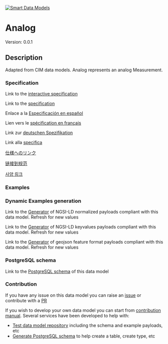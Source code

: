 [![Smart Data Models](https://smartdatamodels.org/wp-content/uploads/2022/01/SmartDataModels_logo.png "Logo")](https://smartdatamodels.org)
# Analog
Version: 0.0.1

## Description 

Adapted from CIM data models. Analog represents an analog Measurement.
### Specification

Link to the [interactive specification](https://swagger.lab.fiware.org/?url=https://smart-data-models.github.io/dataModel.EnergyCIM/Analog/swagger.yaml)

Link to the [specification](https://github.com/smart-data-models/dataModel.EnergyCIM/blob/master/Analog/doc/spec.md)

Enlace a la [Especificación en español](https://github.com/smart-data-models/dataModel.EnergyCIM/blob/master/Analog/doc/spec_ES.md)

Lien vers le [spécification en français](https://github.com/smart-data-models/dataModel.EnergyCIM/blob/master/Analog/doc/spec_FR.md)

Link zur [deutschen Spezifikation](https://github.com/smart-data-models/dataModel.EnergyCIM/blob/master/Analog/doc/spec_DE.md)

Link alla [specifica](https://github.com/smart-data-models/dataModel.EnergyCIM/blob/master/Analog/doc/spec_IT.md)

[仕様へのリンク](https://github.com/smart-data-models/dataModel.EnergyCIM/blob/master/Analog/doc/spec_JA.md)

[链接到规范](https://github.com/smart-data-models/dataModel.EnergyCIM/blob/master/Analog/doc/spec_ZH.md)

[사양 링크](https://github.com/smart-data-models/dataModel.EnergyCIM/blob/master/Analog/doc/spec_KO.md)
### Examples
### Dynamic Examples generation

Link to the [Generator](https://smartdatamodels.org/extra/ngsi-ld_generator.php?schemaUrl=https://raw.githubusercontent.com/smart-data-models/dataModel.EnergyCIM/master/Analog/schema.json&email=info@smartdatamodels.org) of NGSI-LD normalized payloads compliant with this data model. Refresh for new values

Link to the [Generator](https://smartdatamodels.org/extra/ngsi-ld_generator_keyvalues.php?schemaUrl=https://raw.githubusercontent.com/smart-data-models/dataModel.EnergyCIM/master/Analog/schema.json&email=info@smartdatamodels.org) of NGSI-LD keyvalues payloads compliant with this data model. Refresh for new values

Link to the [Generator](https://smartdatamodels.org/extra/geojson_features_generator.php?schemaUrl=https://raw.githubusercontent.com/smart-data-models/dataModel.EnergyCIM/master/Analog/schema.json&email=info@smartdatamodels.org) of geojson feature format payloads compliant with this data model. Refresh for new values
### PostgreSQL schema

Link to the [PostgreSQL schema](https://github.com/smart-data-models/dataModel.EnergyCIM/blob/master/Analog/schema.sql) of this data model
### Contribution

 If you have any issue on this data model you can raise an [issue](https://github.com/smart-data-models/dataModel.EnergyCIM/issues)  or contribute with a [PR](https://github.com/smart-data-models/dataModel.EnergyCIM/pulls)

 If you wish to develop your own data model you can start from [contribution manual](https://bit.ly/contribution_manual). Several services have been developed to help with: 
 - [Test data model repository](https://smartdatamodels.org/index.php/data-models-contribution-api/) including the schema and example payloads, etc
 - [Generate PostgreSQL schema](https://smartdatamodels.org/index.php/sql-service/) to help create a table, create type, etc